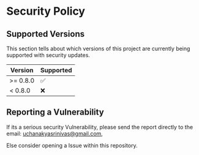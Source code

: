 # Security Policy

## Supported Versions

This section tells about which versions of this project are
currently being supported with security updates.

| Version  | Supported          |
| -------- | ------------------ |
| >= 0.8.0 | :white_check_mark: |
| < 0.8.0  | :x:                |

## Reporting a Vulnerability

If its a serious security Vulnerability, please send the report directly to the email: uchanakyasrinivas@gmail.com,

Else consider opening a Issue within this repository.
